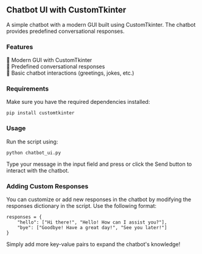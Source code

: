 ## Chatbot UI with CustomTkinter

A simple chatbot with a modern GUI built using CustomTkinter. The chatbot provides predefined conversational responses.

### Features

🎨 Modern GUI with CustomTkinter <br>
💬 Predefined conversational responses<br>
🤖 Basic chatbot interactions (greetings, jokes, etc.)

### Requirements

Make sure you have the required dependencies installed:

```
pip install customtkinter
```

### Usage

Run the script using:

```
python chatbot_ui.py
```

Type your message in the input field and press <Enter> or click the Send button to interact with the chatbot.

### Adding Custom Responses

You can customize or add new responses in the chatbot by modifying the responses dictionary in the script. Use the following format:
```
responses = {
    "hello": ["Hi there!", "Hello! How can I assist you?"],
    "bye": ["Goodbye! Have a great day!", "See you later!"]
}
```
Simply add more key-value pairs to expand the chatbot's knowledge!
